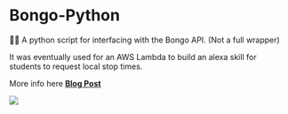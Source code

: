 # Bongo-Python
🐍🚌 A python script for interfacing with the Bongo API. (Not a full wrapper)

It was eventually used for an AWS Lambda to build an alexa skill for students to request local stop times.

More info here [**Blog Post**](benmitchinson.com/Alexa-Bus-Tracker/)

![](https://res.cloudinary.com/dheqbiqti/image/upload/v1546745048/Projects/Bongo/bongo.jpg)
